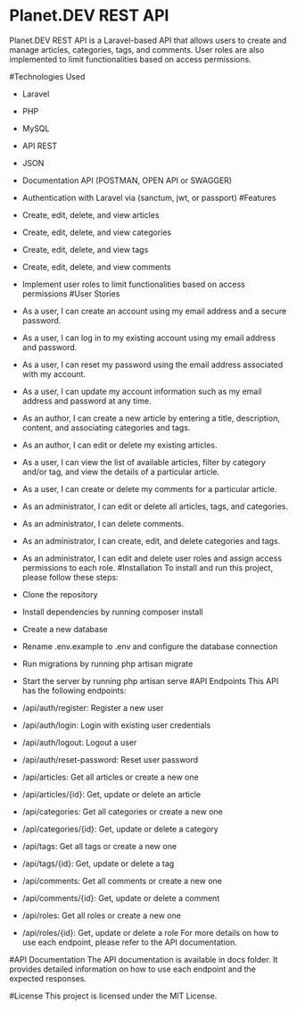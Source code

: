 # Planet.DEV REST API
Planet.DEV REST API is a Laravel-based API that allows users to create and manage articles, categories, tags, and comments. User roles are also implemented to limit functionalities based on access permissions.

#Technologies Used
- Laravel
- PHP
- MySQL
- API REST
- JSON
- Documentation API (POSTMAN, OPEN API or SWAGGER)
- Authentication with Laravel via (sanctum, jwt, or passport)
#Features
- Create, edit, delete, and view articles
- Create, edit, delete, and view categories
- Create, edit, delete, and view tags
- Create, edit, delete, and view comments
- Implement user roles to limit functionalities based on access permissions
#User Stories
- As a user, I can create an account using my email address and a secure password.
- As a user, I can log in to my existing account using my email address and password.
- As a user, I can reset my password using the email address associated with my account.
- As a user, I can update my account information such as my email address and password at any time.
- As an author, I can create a new article by entering a title, description, content, and associating categories and tags.
- As an author, I can edit or delete my existing articles.
- As a user, I can view the list of available articles, filter by category and/or tag, and view the details of a particular article.
- As a user, I can create or delete my comments for a particular article.
- As an administrator, I can edit or delete all articles, tags, and categories.
- As an administrator, I can delete comments.
- As an administrator, I can create, edit, and delete categories and tags.
- As an administrator, I can edit and delete user roles and assign access permissions to each role.
#Installation
To install and run this project, please follow these steps:

- Clone the repository
- Install dependencies by running composer install
- Create a new database
- Rename .env.example to .env and configure the database connection
- Run migrations by running php artisan migrate
- Start the server by running php artisan serve
#API Endpoints
This API has the following endpoints:

- /api/auth/register: Register a new user
- /api/auth/login: Login with existing user credentials
- /api/auth/logout: Logout a user
- /api/auth/reset-password: Reset user password
- /api/articles: Get all articles or create a new one
- /api/articles/{id}: Get, update or delete an article
- /api/categories: Get all categories or create a new one
- /api/categories/{id}: Get, update or delete a category
- /api/tags: Get all tags or create a new one
- /api/tags/{id}: Get, update or delete a tag
- /api/comments: Get all comments or create a new one
- /api/comments/{id}: Get, update or delete a comment
- /api/roles: Get all roles or create a new one
- /api/roles/{id}: Get, update or delete a role
For more details on how to use each endpoint, please refer to the API documentation.

#API Documentation
The API documentation is available in docs folder. It provides detailed information on how to use each endpoint and the expected responses.

#License
This project is licensed under the MIT License.

